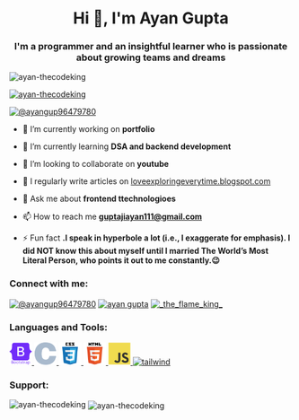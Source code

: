 <h1 align="center">Hi 👋, I'm Ayan Gupta</h1>
<h3 align="center">I'm a programmer and an insightful learner who is passionate about growing teams and dreams</h3>

<p align="left"> <img src="https://komarev.com/ghpvc/?username=ayan-thecodeking&label=Profile%20views&color=0e75b6&style=flat" alt="ayan-thecodeking" /> </p>

<p align="left"> <a href="https://github.com/ryo-ma/github-profile-trophy"><img src="https://github-profile-trophy.vercel.app/?username=ayan-thecodeking" alt="ayan-thecodeking" /></a> </p>

<p align="left"> <a href="https://twitter.com/@ayangup96479780" target="blank"><img src="https://img.shields.io/twitter/follow/@ayangup96479780?logo=twitter&style=for-the-badge" alt="@ayangup96479780" /></a> </p>

- 🔭 I’m currently working on **portfolio**

- 🌱 I’m currently learning **DSA and backend development**

- 👯 I’m looking to collaborate on **youtube**

- 📝 I regularly write articles on [loveexploringeverytime.blogspot.com](loveexploringeverytime.blogspot.com)

- 💬 Ask me about **frontend ttechnologioes**

- 📫 How to reach me **guptajiayan111@gmail.com**

- ⚡ Fun fact **.I speak in hyperbole a lot (i.e., I exaggerate for emphasis). I did NOT know this about myself until I married The World’s Most Literal Person, who points it out to me constantly.😉**

<h3 align="left">Connect with me:</h3>
<p align="left">
<a href="https://twitter.com/@ayangup96479780" target="blank"><img align="center" src="https://cdn.jsdelivr.net/npm/simple-icons@3.0.1/icons/twitter.svg" alt="@ayangup96479780" height="30" width="40" /></a>
<a href="https://fb.com/ayan gupta" target="blank"><img align="center" src="https://cdn.jsdelivr.net/npm/simple-icons@3.0.1/icons/facebook.svg" alt="ayan gupta" height="30" width="40" /></a>
<a href="https://instagram.com/_the_flame_king_" target="blank"><img align="center" src="https://cdn.jsdelivr.net/npm/simple-icons@3.0.1/icons/instagram.svg" alt="_the_flame_king_" height="30" width="40" /></a>
</p>

<h3 align="left">Languages and Tools:</h3>
<p align="left"> <a href="https://getbootstrap.com" target="_blank"> <img src="https://raw.githubusercontent.com/devicons/devicon/master/icons/bootstrap/bootstrap-plain-wordmark.svg" alt="bootstrap" width="40" height="40"/> </a> <a href="https://www.cprogramming.com/" target="_blank"> <img src="https://raw.githubusercontent.com/devicons/devicon/master/icons/c/c-original.svg" alt="c" width="40" height="40"/> </a> <a href="https://www.w3schools.com/css/" target="_blank"> <img src="https://raw.githubusercontent.com/devicons/devicon/master/icons/css3/css3-original-wordmark.svg" alt="css3" width="40" height="40"/> </a> <a href="https://www.w3.org/html/" target="_blank"> <img src="https://raw.githubusercontent.com/devicons/devicon/master/icons/html5/html5-original-wordmark.svg" alt="html5" width="40" height="40"/> </a> <a href="https://developer.mozilla.org/en-US/docs/Web/JavaScript" target="_blank"> <img src="https://raw.githubusercontent.com/devicons/devicon/master/icons/javascript/javascript-original.svg" alt="javascript" width="40" height="40"/> </a> <a href="https://tailwindcss.com/" target="_blank"> <img src="https://www.vectorlogo.zone/logos/tailwindcss/tailwindcss-icon.svg" alt="tailwind" width="40" height="40"/> </a> </p>

<h3 align="left">Support:</h3>

<p><img align="left" src="https://github-readme-stats.vercel.app/api/top-langs?username=ayan-thecodeking&show_icons=true&locale=en&layout=compact" alt="ayan-thecodeking" /></p>

<p>&nbsp;<img align="center" src="https://github-readme-stats.vercel.app/api?username=ayan-thecodeking&show_icons=true&locale=en" alt="ayan-thecodeking" /></p>
